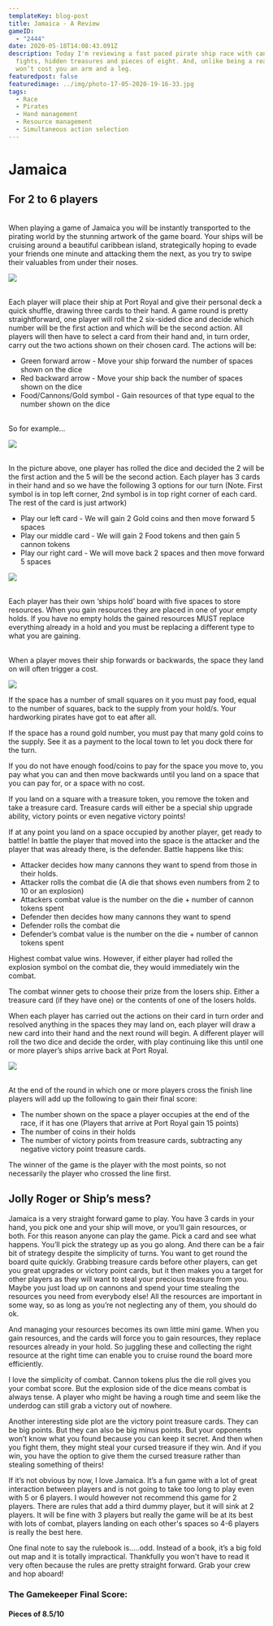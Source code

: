 ```yaml
---
templateKey: blog-post
title: Jamaica - A Review
gameID:
  - "2444"
date: 2020-05-18T14:08:43.091Z
description: Today I'm reviewing a fast paced pirate ship race with cannonball
  fights, hidden treasures and pieces of eight. And, unlike being a real pirate,
  won’t cost you an arm and a leg.
featuredpost: false
featuredimage: ../img/photo-17-05-2020-19-16-33.jpg
tags:
  - Race
  - Pirates
  - Hand management
  - Resource management
  - Simultaneous action selection
---
```

# Jamaica

## For 2 to 6 players

\
When playing a game of Jamaica you will be instantly transported to the pirating world by the stunning artwork of the game board. Your ships will be cruising around a beautiful caribbean island, strategically hoping to evade your friends one minute and attacking them the next, as you try to swipe their valuables from under their noses.

![](../img/photo-17-05-2020-19-19-49.jpg)

\
Each player will place their ship at Port Royal and give their personal deck a quick shuffle, drawing three cards to their hand. A game round is pretty straightforward, one player will roll the 2 six-sided dice and decide which number will be the first action and which will be the second action. All players will then have to select a card from their hand and, in turn order, carry out the two actions shown on their chosen card. The actions will be:

* Green forward arrow - Move your ship forward the number of spaces shown on the dice
* Red backward arrow - Move your ship back the number of spaces shown on the dice
* Food/Cannons/Gold symbol - Gain resources of that type equal to the number shown on the dice

\
So for example…

![](../img/photo-17-05-2020-19-22-26.jpg)

\
In the picture above, one player has rolled the dice and decided the 2 will be the first action and the 5 will be the second action. Each player has 3 cards in their hand and so we have the following 3 options for our turn (Note. First symbol is in top left corner, 2nd symbol is in top right corner of each card. The rest of the card is just artwork)

* Play our left card - We will gain 2 Gold coins and then move forward 5 spaces
* Play our middle card - We will gain 2 Food tokens and then gain 5 cannon tokens
* Play our right card - We will move back 2 spaces and then move forward 5 spaces

![](../img/photo-17-05-2020-19-17-48.jpg)

\
Each player has their own ‘ships hold’ board with five spaces to store resources. When you gain resources they are placed in one of your empty holds. If you have no empty holds the gained resources MUST replace everything already in a hold and you must be replacing a different type to what you are gaining.

\
When a player moves their ship forwards or backwards, the space they land on will often trigger a cost.

![](../img/photo-17-05-2020-19-18-40.jpg)

If the space has a number of small squares on it you must pay food, equal to the number of squares, back to the supply from your hold/s. Your hardworking pirates have got to eat after all.

If the space has a round gold number, you must pay that many gold coins to the supply. See it as a payment to the local town to let you dock there for the turn.

If you do not have enough food/coins to pay for the space you move to, you pay what you can and then move backwards until you land on a space that you can pay for, or a space with no cost.

If you land on a square with a treasure token, you remove the token and take a treasure card. Treasure cards will either be a special ship upgrade ability, victory points or even negative victory points!

If at any point you land on a space occupied by another player, get ready to battle! In battle the player that moved into the space is the attacker and the player that was already there, is the defender. Battle happens like this:

* Attacker decides how many cannons they want to spend from those in their holds.
* Attacker rolls the combat die (A die that shows even numbers from 2 to 10 or an explosion)
* Attackers combat value is the number on the die + number of cannon tokens spent
* Defender then decides how many cannons they want to spend
* Defender rolls the combat die
* Defender’s combat value is the number on the die + number of cannon tokens spent

Highest combat value wins. However, if either player had rolled the explosion symbol on the combat die, they would immediately win the combat.

The combat winner gets to choose their prize from the losers ship. Either a treasure card (if they have one) or the contents of one of the losers holds.

When each player has carried out the actions on their card in turn order and resolved anything in the spaces they may land on, each player will draw a new card into their hand and the next round will begin. A different player will roll the two dice and decide the order, with play continuing like this until one or more player’s ships arrive back at Port Royal.

![](../img/photo-17-05-2020-19-20-27.jpg)

\
At the end of the round in which one or more players cross the finish line players will add up the following to gain their final score:

* The number shown on the space a player occupies at the end of the race, if it has one (Players that arrive at Port Royal gain 15 points)
* The number of coins in their holds
* The number of victory points from treasure cards, subtracting any negative victory point treasure cards.

The winner of the game is the player with the most points, so not necessarily the player who crossed the line first.

## Jolly Roger or Ship’s mess?

Jamaica is a very straight forward game to play. You have 3 cards in your hand, you pick one and your ship will move, or you’ll gain resources, or both. For this reason anyone can play the game. Pick a card and see what happens. You’ll pick the strategy up as you go along. And there can be a fair bit of strategy despite the simplicity of turns. You want to get round the board quite quickly. Grabbing treasure cards before other players, can get you great upgrades or victory point cards, but it then makes you a target for other players as they will want to steal your precious treasure from you. Maybe you just load up on cannons and spend your time stealing the resources you need from everybody else! All the resources are important in some way, so as long as you’re not neglecting any of them, you should do ok.

And managing your resources becomes its own little mini game. When you gain resources, and the cards will force you to gain resources, they replace resources already in your hold. So juggling these and collecting the right resource at the right time can enable you to cruise round the board more efficiently.

I love the simplicity of combat. Cannon tokens plus the die roll gives you your combat score. But the explosion side of the dice means combat is always tense. A player who might be having a rough time and seem like the underdog can still grab a victory out of nowhere.

Another interesting side plot are the victory point treasure cards. They can be big points. But they can also be big minus points. But your opponents won’t know what you found because you can keep it secret. And then when you fight them, they might steal your cursed treasure if they win. And if you win, you have the option to give them the cursed treasure rather than stealing something of theirs!

If it’s not obvious by now, I love Jamaica. It’s a fun game with a lot of great interaction between players and is not going to take too long to play even with 5 or 6 players. I would however not recommend this game for 2 players. There are rules that add a third dummy player, but it will sink at 2 players. It will be fine with 3 players but really the game will be at its best with lots of combat, players landing on each other's spaces so 4-6 players is really the best here.

One final note to say the rulebook is.....odd. Instead of a book, it’s a big fold out map and it is totally impractical. Thankfully you won't have to read it very often because the rules are pretty straight forward. Grab your crew and hop aboard!

### The Gamekeeper Final Score:

#### Pieces of 8.5/10